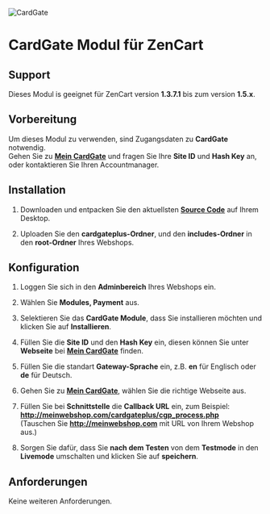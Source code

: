 ![CardGate](https://cdn.curopayments.net/thumb/200/logos/cardgate.png)

# CardGate Modul für ZenCart

## Support

Dieses Modul is geeignet für ZenCart version **1.3.7.1** bis zum version **1.5.x**.

## Vorbereitung

Um dieses Modul zu verwenden, sind Zugangsdaten zu **CardGate** notwendig.  
Gehen Sie zu [**Mein CardGate**](https://my.cardgate.com/) und fragen Sie Ihre **Site ID** und **Hash Key** an, oder kontaktieren Sie Ihren Accountmanager.

## Installation

1. Downloaden und entpacken Sie den aktuellsten [**Source Code**](https://github.com/cardgate/zencart/releases) auf Ihrem Desktop.

2. Uploaden Sie den **cardgateplus-Ordner**, und den **includes-Ordner** in den **root-Ordner** Ihres Webshops. 

## Konfiguration

1. Loggen Sie sich in den **Adminbereich** Ihres Webshops ein.

2. Wählen Sie **Modules, Payment** aus.

3. Selektieren Sie das **CardGate Module**, dass Sie installieren möchten und klicken Sie auf **Installieren**.

4. Füllen Sie die **Site ID** und den **Hash Key** ein, diesen können Sie unter **Webseite** bei [**Mein CardGate**](https://my.cardgate.com/) finden.

5. Füllen Sie die standart **Gateway-Sprache** ein, z.B. **en** für Englisch oder **de** für Deutsch.

6. Gehen Sie zu [**Mein CardGate**](https://my.cardgate.com/), wählen Sie die richtige Webseite aus.

7. Füllen Sie bei **Schnittstelle** die **Callback URL** ein, zum Beispiel:  
   **http://meinwebshop.com/cardgateplus/cgp_process.php**  
   (Tauschen Sie **http://meinwebshop.com** mit URL von Ihrem Webshop aus.)  

8. Sorgen Sie dafür, dass Sie **nach dem Testen** von dem **Testmode** in den **Livemode** umschalten und klicken Sie auf **speichern**.

## Anforderungen

Keine weiteren Anforderungen.

